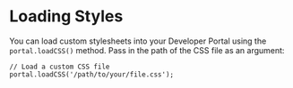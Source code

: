 ﻿---
sidebar_position: 2
---

# Loading Styles

<head>
  <meta name="guidename" content="API Management"/>
  <meta name="context" content="GUID-c6f31ae7-b907-453c-bc3b-d5ae8ef8ad21"/>
</head>

You can load custom stylesheets into your Developer Portal using the `portal.loadCSS()` method. Pass in the path of the CSS file as an argument: 

```
// Load a custom CSS file
portal.loadCSS('/path/to/your/file.css');
```

